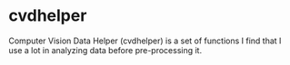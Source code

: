 # cvdhelper
Computer Vision Data Helper (cvdhelper) is a set of functions I find that I use a lot in analyzing data before pre-processing it. 
